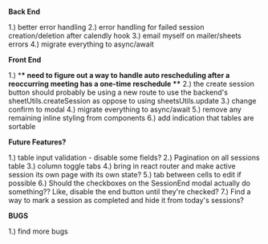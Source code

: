 **Back End**

1.) better error handling
2.) error handling for failed session creation/deletion after calendly hook
3.) email myself on mailer/sheets errors
4.) migrate everything to async/await

**Front End**

1.) \***\* need to figure out a way to handle auto rescheduling after a reoccurring meeting has a one-time reschedule \*\***
2.) the create session button should probably be using a new route to use the backend's sheetUtils.createSession as oppose to using sheetsUtils.update
3.) change confirm to modal
4.) migrate everything to async/await
5.) remove any remaining inline styling from components
6.) add indication that tables are sortable

**Future Features?**

1.) table input validation - disable some fields?
2.) Pagination on all sessions table
3.) column toggle tabs
4.) bring in react router and make active session its own page with its own state?
5.) tab between cells to edit if possible
6.) Should the checkboxes on the SessionEnd modal actually do something?? Like, disable the end button until they're checked?
7.) Find a way to mark a session as completed and hide it from today's sessions?

**BUGS**

1.) find more bugs
